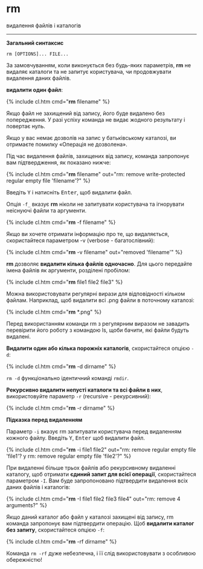 # rm

видалення файлів і каталогів

---

**Загальний синтаксис**

    rm [OPTIONS]... FILE...

За замовчуванням, коли виконується без будь-яких параметрів, **rm** не видаляє каталоги та не запитує користувача, чи продовжувати видалення даних файлів.

**видалити один файл**:

{% include cl.htm cmd="<b>rm</b> filename" %}

Якщо файл не захищений від запису, його буде видалено без попередження. У разі успіху команда не видає жодного результату і повертає нуль.

Якщо у вас немає дозволів на запис у батьківському каталозі, ви отримаєте помилку «Операція не дозволена».

Під час видалення файлів, захищених від запису, команда запропонує вам підтвердження, як показано нижче:

{% include cl.htm cmd="<b>rm</b> filename"
out="rm: remove write-protected regular empty file 'filename'?" %}

Введіть <kbd>Y</kbd> і натисніть <kbd>Enter</kbd>, щоб видалити файл.

Опція `-f_` вказує **rm** ніколи не запитувати користувача та ігнорувати неіснуючі файли та аргументи.

{% include cl.htm cmd="<b>rm</b> -f filename" %}

Якщо ви хочете отримати інформацію про те, що видаляється, скористайтеся параметром -v (verbose - багатослівний):

{% include cl.htm cmd="<b>rm</b> -v filename"
out="removed 'filename'" %}


**rm** дозволяє **видалити кілька файлів одночасно**. Для цього передайте імена файлів як аргументи, розділені пробілом:

{% include cl.htm cmd="<b>rm</b> file1 file2 file3" %}

Можна використовувати регулярні вирази для відповідності кільком файлам. Наприклад, щоб видалити всі .png файли в поточному каталозі:

{% include cl.htm cmd="<b>rm</b> *.png" %}

Перед використанням команди rm з регулярним виразом не завадить перевірити його роботу з командою ls, щоби бачити, які файли будуть видалені.

**Видалити один або кілька порожніх каталогів**, скористайтеся опцією `-d`:

{% include cl.htm cmd="<b>rm</b> -d dirname" %}

`rm -d` функціонально ідентичний команді `rmdir`.

**Рекурсивно видалити непусті каталоги та всі файли в них**, використовуйте параметр `-r` (recursive - рекурсивний):

{% include cl.htm cmd="<b>rm</b> -r dirname" %}

**Підказка перед видаленням**

Параметр `-i` вказує rm запитувати користувача перед видаленням кожного файлу. Введіть <kbd>Y</kbd>, <kbd>Enter</kbd> щоб видалити файл.

{% include cl.htm cmd="<b>rm</b> -i file1 file2"
out="rm: remove regular empty file 'file1'? y 
rm: remove regular empty file 'file2'?" %}
 
При видаленні більше трьох файлів або рекурсивному видаленні каталогу, щоб отримати **єдиний запит для всієї операції**, скористайтеся параметром `-I`. Вам буде запропоновано підтвердити видалення всіх даних файлів і каталогів:

{% include cl.htm cmd="<b>rm</b> -I file1 file2 file3 file4"
out="rm: remove 4 arguments?" %}

Якщо даний каталог або файл у каталозі захищені від запису, rm команда запропонує вам підтвердити операцію. Щоб **видалити каталог без запиту**, скористайтеся опцією `-f`:

{% include cl.htm cmd="<b>rm</b> -rf dirname" %}

Команда `rm -rf` дуже небезпечна, і її слід використовувати з особливою обережністю!

